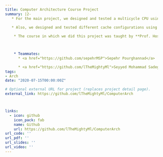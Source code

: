 ```yaml
---
title: Computer Architecture Course Project
summary: |2-
   * For the main project, we designed and tested a multicycle CPU using **Quartus**.
   
   * Also, we designed and tested different cache configurations using **GEM5** in another project for this course.

    * The course in which we did this project was taught by **Prof. Hossein Asadi** at Sharif University of Technology. 

 

    * Teammates:
      * <a href="https://github.com/sepehrMSP">Sepehr Pourghannad</a>

      * <a href="https://github.com/lTheMightyMl">Seyyed Mohammad Sadegh Keshavarzi</a>
tags:
- Arch
date: "2020-07-15T00:00:00Z"

# Optional external URL for project (replaces project detail page).
external_link: https://github.com/lTheMightyMl/ComputerArch



links:
  - icon: github
    icon_pack: fab
    name: Github
    url: https://github.com/lTheMightyMl/ComputerArch
url_code: ''
url_pdf: ''
url_slides: ''
url_video: ''
---
```


